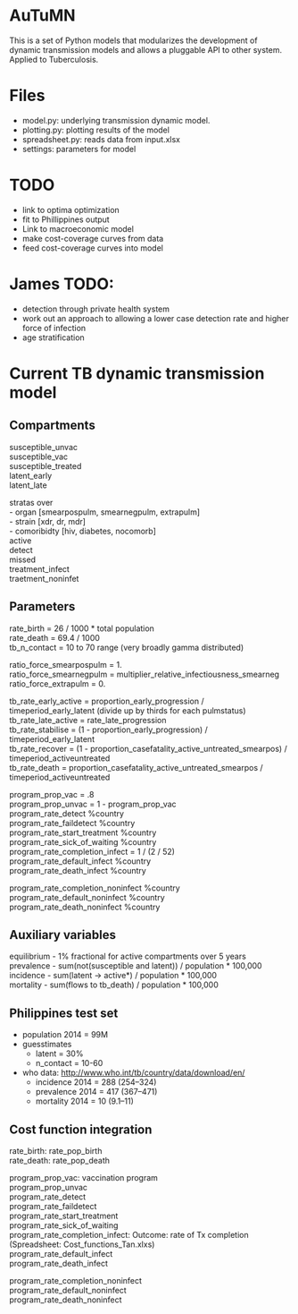   
AuTuMN  
======  
  
This is a set of Python models that modularizes the development of dynamic transmission models and allows a pluggable API to other system. Applied to Tuberculosis.  
  
  
# Files  
  
- model.py: underlying transmission dynamic model.  
- plotting.py: plotting results of the model  
- spreadsheet.py: reads data from input.xlsx  
- settings: parameters for model  
  
  
# TODO  
  
- link to optima optimization
- fit to Phillippines output
- Link to macroeconomic model  
- make cost-coverage curves from data  
- feed cost-coverage curves into model

# James TODO:
- detection through private health system
- work out an approach to allowing a lower case detection rate and higher force of infection
- age stratification

# Current TB dynamic transmission model  
  
## Compartments  
  
susceptible_unvac  
susceptible_vac  
susceptible_treated  
latent_early  
latent_late  
  
stratas over   
    - organ [smearpospulm, smearnegpulm, extrapulm]  
    - strain [xdr, dr, mdr]  
    - comoribidty [hiv, diabetes, nocomorb]  
active   
detect  
missed  
treatment_infect  
traetment_noninfet  
  
## Parameters  
  
rate_birth = 26 / 1000 * total population  
rate_death = 69.4 / 1000  
tb_n_contact = 10 to 70 range (very broadly gamma distributed)  
  
ratio_force_smearpospulm = 1.  
ratio_force_smearnegpulm = multiplier_relative_infectiousness_smearneg  
ratio_force_extrapulm = 0.  
  
tb_rate_early_active = proportion_early_progression / timeperiod_early_latent (divide up by thirds for each pulmstatus)  
tb_rate_late_active = rate_late_progression  
tb_rate_stabilise = (1 - proportion_early_progression) / timeperiod_early_latent  
tb_rate_recover = (1 - proportion_casefatality_active_untreated_smearpos) / timeperiod_activeuntreated  
tb_rate_death = proportion_casefatality_active_untreated_smearpos / timeperiod_activeuntreated  
  
program_prop_vac = .8  
program_prop_unvac = 1 - program_prop_vac  
program_rate_detect %country  
program_rate_faildetect %country  
program_rate_start_treatment %country  
program_rate_sick_of_waiting %country  
program_rate_completion_infect = 1 / (2 / 52)  
program_rate_default_infect %country  
program_rate_death_infect %country  
  
program_rate_completion_noninfect %country  
program_rate_default_noninfect %country  
program_rate_death_noninfect %country  
  
## Auxiliary variables  
  
equilibrium - 1% fractional for active compartments over 5 years  
prevalence - sum(not(susceptible and latent)) / population * 100,000  
incidence - sum(latent -> active*) / population * 100,000  
mortality - sum(flows to tb_death) / population * 100,000  
  
## Philippines test set   
- population 2014 = 99M
- guesstimates  
    - latent = 30%  
    - n_contact = 10-60  
- who data: http://www.who.int/tb/country/data/download/en/  
    - incidence 2014 = 288 (254–324)  
    - prevalence 2014 = 417 (367–471)  
    - mortality 2014 = 10 (9.1–11)  
  
## Cost function integration  
  
rate_birth: rate_pop_birth  
rate_death: rate_pop_death  
  
program_prop_vac: vaccination program  
program_prop_unvac  
program_rate_detect  
program_rate_faildetect  
program_rate_start_treatment  
program_rate_sick_of_waiting  
program_rate_completion_infect: Outcome: rate of Tx completion (Spreadsheet: Cost_functions_Tan.xlxs)  
program_rate_default_infect  
program_rate_death_infect  
  
program_rate_completion_noninfect  
program_rate_default_noninfect  
program_rate_death_noninfect  
  
  
  
